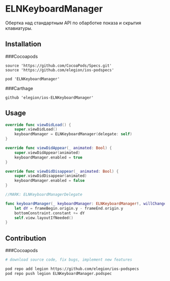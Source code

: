 # ELNKeyboardManager

Обертка над стандартным API по обарботке показа и скрытия клавиатуры.

## Installation

###Cocoapods

```
source 'https://github.com/CocoaPods/Specs.git'
source 'https://github.com/elegion/ios-podspecs'

pod 'ELNKeyboardManager' 
```

###Carthage

```
github 'elegion/ios-ELNKeyboardManager'
```

## Usage 

```swift
override func viewDidLoad() {
    super.viewDidLoad()
    keyboardManager = ELNKeyboardManager(delegate: self)
}

override func viewDidAppear(_ animated: Bool) {
    super.viewDidAppear(animated)
    keyboardManager.enabled = true
}

override func viewDidDisappear(_ animated: Bool) {
    super.viewDidDisappear(animated)
    keyboardManager.enabled = false
}

//MARK: ELNKeyboardManagerDelegate

func keyboardManager(_ keyboardManager: ELNKeyboardManager!, willChangeKeyboardFrameWithFrameBegin frameBegin: CGRect, frameEnd: CGRect) {
    let dY = frameBegin.origin.y - frameEnd.origin.y
    bottomConstraint.constant += dY
    self.view.layoutIfNeeded()
}

```

## Contribution

###Cocoapods

```sh
# download source code, fix bugs, implement new features

pod repo add legion https://github.com/elegion/ios-podspecs
pod repo push legion ELNKeyboardManager.podspec
```
